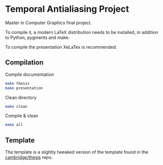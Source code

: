 # Temporal Antialiasing Project

Master in Computer Graphics final project.

To compile it, a modern LaTeX distribution needs to be installed, in addition to Python, pygments and make.

To compile the presentation XeLaTex is recommended.

## Compilation

Compile documentation

```bash
make thesis
make presentation
```

Clean directory

```bash
make clean
```

Compile & clean

```bash
make all
```

## Template

The template is a slightly tweaked version of the template found in the [cambridge/thesis](https://github.com/cambridge/thesis) repo.
